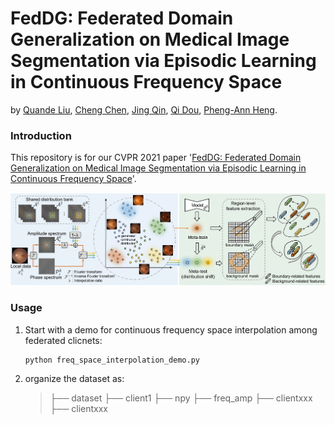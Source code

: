 # FedDG: Federated Domain Generalization on Medical Image Segmentation via Episodic Learning in Continuous Frequency Space
by [Quande Liu](https://github.com/liuquande), [Cheng Chen](https://cchen-cc.github.io/), [Jing Qin](https://sn.polyu.edu.hk/en/people/academic_staff/index.html#harry.qin), [Qi Dou](http://www.cse.cuhk.edu.hk/~qdou/), [Pheng-Ann Heng](http://www.cse.cuhk.edu.hk/~pheng/). 

### Introduction

This repository is for our CVPR 2021 paper '[FedDG: Federated Domain Generalization on Medical Image Segmentation via Episodic Learning in Continuous Frequency Space](https://arxiv.org/pdf/2103.06030.pdf)'. 

![](figure/cvpr21_feddg.png)


### Usage

1. Start with a demo for continuous frequency space interpolation among federated clicnets:
   ```shell
   python freq_space_interpolation_demo.py
   ```

2. organize the dataset as:
   > ├── dataset
   >     ├── client1
   >        ├── npy
   >        ├── freq_amp
   >     ├── clientxxx
   >     ├── clientxxx
